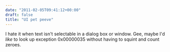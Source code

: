 ```yaml
---
date: "2011-02-05T09:41:12+00:00"
draft: false
title: "UI pet peeve"
---
```

I hate it when text isn't selectable in a dialog box or window. Gee, maybe I'd _like_ to look up exception 0x00000035 without having to squint and count zeroes.

